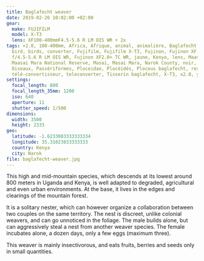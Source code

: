 ```yaml
---
title: Baglafecht weaver
date: 2019-02-26 10:02:00 +02:00
gear:
  make: FUJIFILM
  model: X-T3
  lens: XF100-400mmF4.5-5.6 R LM OIS WR + 2x
tags: ×2.0, 100-400mm, Africa, Afrique, animal, animalière, Baglafecht weaver,
  bird, birds, converter, Fujifilm, Fujifilm X-T3, Fujinon, Fujinon XF 100-400mm
  f/4.5-5.6 R LM OIS WR, Fujinon XF2.0× TC WR, jaune, Kenya, lens, Maasai,
  Maasai Mara National Reserve, Masai, Masai Mara, Narok County, noir, oiseau,
  Oiseaux, Passériformes, Ploceidae, Plocéidés, Ploceus baglafecht, reserve,
  télé-convertisseur, teleconverter, Tisserin baglafecht, X-T3, x2.0, yellow
settings:
  focal_length: 800
  focal_length_35mm: 1200
  iso: 640
  aperture: 11
  shutter_speed: 1/500
dimensions:
  width: 3500
  height: 2333
geo:
  latitude: -1.6233083333333334
  longitude: 35.31023833333333
  country: Kenya
  city: Narok
file: baglafecht-weaver.jpg
---
```


This high and mid-mountain species, which descends at its lowest around 800 meters in Uganda and Kenya, is well adapted to degraded, agricultural and even urban environments. At the base, it lives in the edges and clearings of the mountain forest.

It is a solitary nester, which can however organize a collaboration between two couples on the same territory. The nest is discreet, unlike colonial weavers, and can go unnoticed in the foliage. The male builds alone, but can aggressively steal a nest from another weaver species. The female incubates alone, a dozen days, only a few eggs (maximum three).

This weaver is mainly insectivorous, and eats fruits, berries and seeds only in small quantities.
